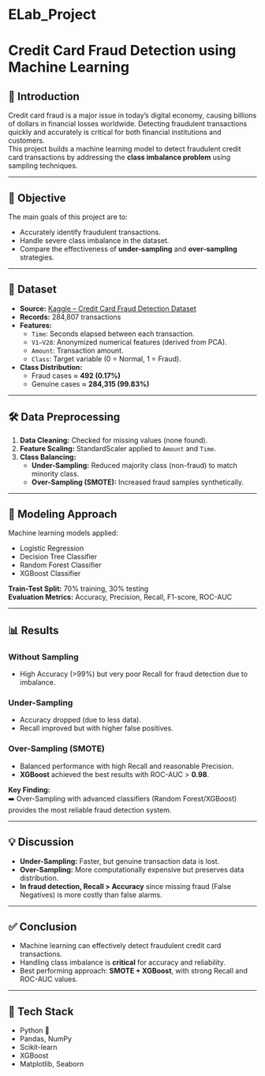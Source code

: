 # ELab_Project

# Credit Card Fraud Detection using Machine Learning

## 📌 Introduction
Credit card fraud is a major issue in today’s digital economy, causing billions of dollars in financial losses worldwide. Detecting fraudulent transactions quickly and accurately is critical for both financial institutions and customers.  
This project builds a machine learning model to detect fraudulent credit card transactions by addressing the **class imbalance problem** using sampling techniques.

---

## 🎯 Objective
The main goals of this project are to:
- Accurately identify fraudulent transactions.
- Handle severe class imbalance in the dataset.
- Compare the effectiveness of **under-sampling** and **over-sampling** strategies.

---

## 📂 Dataset
- **Source:** [Kaggle – Credit Card Fraud Detection Dataset](https://www.kaggle.com/mlg-ulb/creditcardfraud)
- **Records:** 284,807 transactions  
- **Features:**
  - `Time`: Seconds elapsed between each transaction.
  - `V1–V28`: Anonymized numerical features (derived from PCA).
  - `Amount`: Transaction amount.
  - `Class`: Target variable (0 = Normal, 1 = Fraud).
- **Class Distribution:**
  - Fraud cases ≈ **492 (0.17%)**
  - Genuine cases ≈ **284,315 (99.83%)**

---

## 🛠️ Data Preprocessing
1. **Data Cleaning:** Checked for missing values (none found).  
2. **Feature Scaling:** StandardScaler applied to `Amount` and `Time`.  
3. **Class Balancing:**
   - **Under-Sampling:** Reduced majority class (non-fraud) to match minority class.  
   - **Over-Sampling (SMOTE):** Increased fraud samples synthetically.

---

## 🤖 Modeling Approach
Machine learning models applied:
- Logistic Regression  
- Decision Tree Classifier  
- Random Forest Classifier  
- XGBoost Classifier  

**Train-Test Split:** 70% training, 30% testing  
**Evaluation Metrics:** Accuracy, Precision, Recall, F1-score, ROC-AUC  

---

## 📊 Results
### Without Sampling
- High Accuracy (>99%) but very poor Recall for fraud detection due to imbalance.  

### Under-Sampling
- Accuracy dropped (due to less data).  
- Recall improved but with higher false positives.  

### Over-Sampling (SMOTE)
- Balanced performance with high Recall and reasonable Precision.  
- **XGBoost** achieved the best results with ROC-AUC > **0.98**.  

**Key Finding:**  
➡️ Over-Sampling with advanced classifiers (Random Forest/XGBoost) provides the most reliable fraud detection system.

---

## 💡 Discussion
- **Under-Sampling:** Faster, but genuine transaction data is lost.  
- **Over-Sampling:** More computationally expensive but preserves data distribution.  
- **In fraud detection, Recall > Accuracy** since missing fraud (False Negatives) is more costly than false alarms.  

---

## ✅ Conclusion
- Machine learning can effectively detect fraudulent credit card transactions.  
- Handling class imbalance is **critical** for accuracy and reliability.  
- Best performing approach: **SMOTE + XGBoost**, with strong Recall and ROC-AUC values.  

---

## 🚀 Tech Stack
- Python 🐍  
- Pandas, NumPy  
- Scikit-learn  
- XGBoost  
- Matplotlib, Seaborn  
